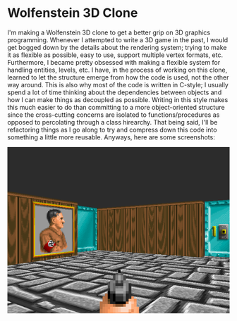 # Wolfenstein 3D Clone
I'm making a Wolfenstein 3D clone to get a better grip on 3D graphics programming. Whenever I attempted to write a 3D game in the past, I would get bogged down by the details about the rendering system; trying to make it as flexible as possible, easy to use, support multiple vertex formats, etc. Furthermore, I became pretty obsessed with making a flexible system for handling entities, levels, etc. I have, in the process of working on this clone, learned to let the structure emerge from how the code is used, not the other way around. This is also why most of the code is written in C-style; I usually spend a lot of time thinking about the dependencies between objects and how I can make things as decoupled as possible. Writing in this style makes this much easier to do than committing to a more object-oriented structure since the cross-cutting concerns are isolated to functions/procedures as opposed to percolating through a class hirearchy. That being said, I'll be refactoring things as I go along to try and compress down this code into something a little more reusable. Anyways, here are some screenshots:

![Alt text](screens/week1.png?raw=true "Week 1")
